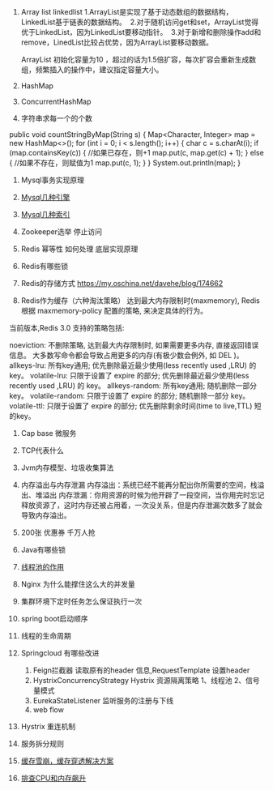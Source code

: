 1. Array list linkedlist 
   1.ArrayList是实现了基于动态数组的数据结构，LinkedList基于链表的数据结构。 
   2.对于随机访问get和set，ArrayList觉得优于LinkedList，因为LinkedList要移动指针。 
   3.对于新增和删除操作add和remove，LinedList比较占优势，因为ArrayList要移动数据。

   ArrayList 初始化容量为10 ，超过的话为1.5倍扩容，每次扩容会重新生成数组，频繁插入的操作中，建议指定容量大小。

2. HashMap
3. ConcurrentHashMap
4. 字符串求每一个的个数

 public void countStringByMap(String s) {
    Map<Character, Integer> map = new HashMap<>();
    for (int i = 0; i < s.length(); i++) {
        char c = s.charAt(i);
        if (map.containsKey(c)) {  //如果已存在，则+1
            map.put(c, map.get(c) + 1);
        } else {  //如果不存在，则赋值为1
            map.put(c, 1);
        }
    }
    System.out.println(map);
}

1. Mysql事务实现原理

1. [Mysql几种引擎](mysql/mysql几种存储引擎介绍.MD)
1. [Mysql几种索引](mysql/mysql几种索引类型.MD)

1. Zookeeper选举 停止访问

1. Redis 幂等性 如何处理 底层实现原理

1. Redis有哪些锁

1. Redis的存储方式
       https://my.oschina.net/davehe/blog/174662

1. Redis作为缓存（六种淘汰策略）
   达到最大内存限制时(maxmemory), Redis 根据 maxmemory-policy 配置的策略, 来决定具体的行为。

  当前版本,Redis 3.0 支持的策略包括:

  noeviction: 不删除策略, 达到最大内存限制时, 如果需要更多内存, 直接返回错误信息。 大多数写命令都会导致占用更多的内存(有极少数会例外, 如 DEL )。
  allkeys-lru: 所有key通用; 优先删除最近最少使用(less recently used ,LRU) 的 key。
  volatile-lru: 只限于设置了 expire 的部分; 优先删除最近最少使用(less recently used ,LRU) 的 key。
  allkeys-random: 所有key通用; 随机删除一部分 key。
  volatile-random: 只限于设置了 expire 的部分; 随机删除一部分 key。
  volatile-ttl: 只限于设置了 expire 的部分; 优先删除剩余时间(time to live,TTL) 短的key。


1. Cap base 微服务

1. TCP代表什么

1. Jvm内存模型、垃圾收集算法

1. 内存溢出与内存泄漏
   内存溢出：系统已经不能再分配出你所需要的空间，栈溢出、堆溢出
   内存泄漏：你用资源的时候为他开辟了一段空间，当你用完时忘记释放资源了，这时内存还被占用着，一次没关系，但是内存泄漏次数多了就会导致内存溢出。

1. 200张 优惠券 千万人抢

1. Java有哪些锁

1. [线程池的作用](java/线程池优缺点.MD)

1. Nginx 为什么能撑住这么大的并发量

1. 集群环境下定时任务怎么保证执行一次

1. spring boot启动顺序

1. 线程的生命周期

1. Springcloud 有哪些改进

    1. Feign拦截器 读取原有的header 信息,RequestTemplate 设置header
    1. HystrixConcurrencyStrategy 
     Hystrix 资源隔离策略 1、线程池 2、信号量模式
    1. EurekaStateListener 监听服务的注册与下线
    1. web flow  

1. Hystrix 重连机制
1. 服务拆分规则
1. [缓存雪崩，缓存穿透解决方案](https://www.cnblogs.com/jinjiangongzuoshi/p/5240280.html)
1. [排查CPU和内存飙升](java/jstack.MD)

